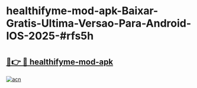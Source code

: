 # healthifyme-mod-apk-Baixar-Gratis-Ultima-Versao-Para-Android-IOS-2025-#rfs5h

# <h2><a href="https://ainizakaria.my?title=healthifyme-mod-apk&ref=24M">🔗👉 🔴 healthifyme-mod-apk</a></h2>

[![acn](https://github.com/user-attachments/assets/0f9c940e-d8b0-45ae-aac7-cd30a18b3e1c)](https://ainizakaria.my?title=healthifyme-mod-apk&ref=24M)


